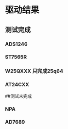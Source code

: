 # 驱动结果

## 测试完成

### ADS1246
### ST7565R
### W25QXXX 只完成25q64
### AT24CXX

##测试未完成
### NPA
### AD7689

